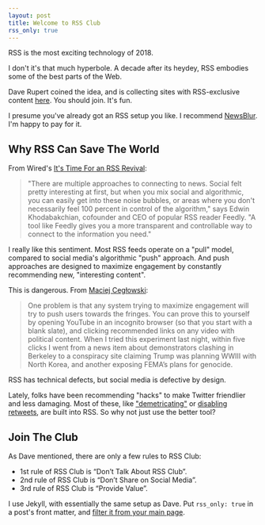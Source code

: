 ```yaml
---
layout: post
title: Welcome to RSS Club
rss_only: true
---
```


RSS is the most exciting technology of 2018.

I don't it's that much hyperbole. A decade after its heydey, RSS embodies some of the best parts of the Web.

Dave Rupert coined the idea, and is collecting sites with RSS-exclusive content [here](https://daverupert.com/rss-club/). You should join. It's fun.

I presume you've already got an RSS setup you like. I recommend [NewsBlur](https://newsblur.com/). I'm happy to pay for it.

## Why RSS Can Save The World

From Wired's [It's Time For an RSS Revival](https://www.wired.com/story/rss-readers-feedly-inoreader-old-reader/):

> "There are multiple approaches to connecting to news. Social felt pretty interesting at first, but when you mix social and algorithmic, you can easily get into these noise bubbles, or areas where you don't necessarily feel 100 percent in control of the algorithm," says Edwin Khodabakchian, cofounder and CEO of popular RSS reader Feedly. "A tool like Feedly gives you a more transparent and controllable way to connect to the information you need."

I really like this sentiment. Most RSS feeds operate on a "pull" model, compared to social media's algorithmic "push" approach. And push approaches are designed to maximize engagement by constantly recommending new, "interesting content".

This is dangerous. From [Maciej Cegłowski](http://idlewords.com/talks/build_a_better_monster.htm):

> One problem is that any system trying to maximize engagement will try to push users towards the fringes. You can prove this to yourself by opening YouTube in an incognito browser (so that you start with a blank slate), and clicking recommended links on any video with political content. When I tried this experiment last night, within five clicks I went from a news item about demonstrators clashing in Berkeley to a conspiracy site claiming Trump was planning WWIII with North Korea, and another exposing FEMA’s plans for genocide.

RSS has technical defects, but social media is defective by design.

Lately, folks have been recommending "hacks" to make Twitter friendlier and less damaging.
Most of these, like ["demetricating"](https://slate.com/technology/2018/03/the-demetricator-will-change-how-you-think-about-twitter-and-facebook.html) or [disabling retweets](https://www.theatlantic.com/magazine/archive/2018/04/the-case-against-retweets/554078/), are built into RSS. So why not just use the better tool?

## Join The Club

As Dave mentioned, there are only a few rules to RSS Club:

- 1st rule of RSS Club is “Don’t Talk About RSS Club”.
- 2nd rule of RSS Club is “Don’t Share on Social Media”.
- 3rd rule of RSS Club is “Provide Value”.

I use Jekyll, with essentially the same setup as Dave. Put `rss_only: true` in a post's front matter, and [filter it from your main page](https://github.com/mattdsteele/steele.blue/commit/5269fe5e0da28fa6686e8b7e304bea23cfa022de).
